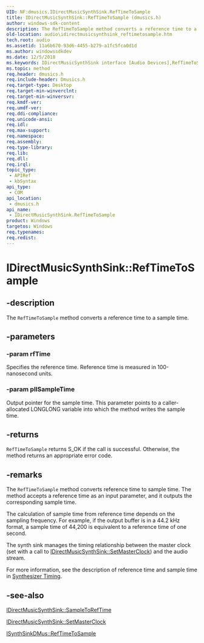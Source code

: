 ```yaml
---
UID: NF:dmusics.IDirectMusicSynthSink.RefTimeToSample
title: IDirectMusicSynthSink::RefTimeToSample (dmusics.h)
author: windows-sdk-content
description: The RefTimeToSample method converts a reference time to a sample time.
old-location: audio\idirectmusicsynthsink_reftimetosample.htm
tech.root: audio
ms.assetid: 11a6b670-93d6-4455-b279-a1fc5fca0d1d
ms.author: windowssdkdev
ms.date: 12/5/2018
ms.keywords: IDirectMusicSynthSink interface [Audio Devices],RefTimeToSample method, IDirectMusicSynthSink.RefTimeToSample, IDirectMusicSynthSink::RefTimeToSample, RefTimeToSample, RefTimeToSample method [Audio Devices], RefTimeToSample method [Audio Devices],IDirectMusicSynthSink interface, audio.idirectmusicsynthsink_reftimetosample, audmp-routines_0e3d6a54-9625-48de-8ac2-2359047acd90.xml, dmusics/IDirectMusicSynthSink::RefTimeToSample
ms.topic: method
req.header: dmusics.h
req.include-header: Dmusics.h
req.target-type: Desktop
req.target-min-winverclnt: 
req.target-min-winversvr: 
req.kmdf-ver: 
req.umdf-ver: 
req.ddi-compliance: 
req.unicode-ansi: 
req.idl: 
req.max-support: 
req.namespace: 
req.assembly: 
req.type-library: 
req.lib: 
req.dll: 
req.irql: 
topic_type:
 - APIRef
 - kbSyntax
api_type:
 - COM
api_location:
 - dmusics.h
api_name:
 - IDirectMusicSynthSink.RefTimeToSample
product: Windows
targetos: Windows
req.typenames: 
req.redist: 
---
```


# IDirectMusicSynthSink::RefTimeToSample


## -description


The <code>RefTimeToSample</code> method converts a reference time to a sample time.


## -parameters




### -param rfTime

Specifies the reference time. Reference time is measured in 100-nanosecond units.


### -param pllSampleTime

Output pointer for the sample time. This parameter points to a caller-allocated LONGLONG variable into which the method writes the sample time.


## -returns



<code>RefTimeToSample</code> returns S_OK if the call is successful. Otherwise, the method returns an appropriate error code.




## -remarks



The <code>RefTimeToSample</code> method converts reference time to sample time. The method accepts a reference time as an input parameter, and it outputs the corresponding sample time.

The calculation of sample time from reference time depends on the sampling frequency. For example, if the output buffer is in a 44.2 kHz format, a sample time of 44,200 is equivalent to a reference time of one second.

The synth sink manages the timing relationship between the master clock (set with a call to <a href="https://msdn.microsoft.com/91c996cc-04e1-47fb-a82d-1cb17fe191e2">IDirectMusicSynthSink::SetMasterClock</a>) and the audio stream.

For more information, see the description of reference time and sample time in <a href="https://msdn.microsoft.com/38aca8b7-f895-4b16-aaac-5a13973cf976">Synthesizer Timing</a>.




## -see-also




<a href="https://msdn.microsoft.com/a82b33a3-e7bb-46f0-a13d-ba251db19c16">IDirectMusicSynthSink::SampleToRefTime</a>



<a href="https://msdn.microsoft.com/91c996cc-04e1-47fb-a82d-1cb17fe191e2">IDirectMusicSynthSink::SetMasterClock</a>



<a href="https://msdn.microsoft.com/20906bcd-3059-4d10-92cb-8efdef929ccd">ISynthSinkDMus::RefTimeToSample</a>
 

 

